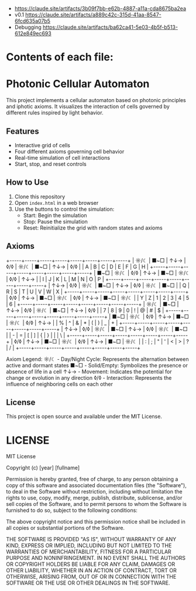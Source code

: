 - https://claude.site/artifacts/3b09f7bb-e62b-4887-a11a-cda8675ba2ea
- v0.1 https://claude.site/artifacts/a889c42c-315d-41aa-8547-6fcd635a07b5
- Debugging https://claude.site/artifacts/ba62ca41-5e03-4b5f-b513-612e849ec693

# Contents of each file:

# Photonic Cellular Automaton

This project implements a cellular automaton based on photonic principles and iphotic axioms. It visualizes the interaction of cells governed by different rules inspired by light behavior.

## Features

- Interactive grid of cells
- Four different axioms governing cell behavior
- Real-time simulation of cell interactions
- Start, stop, and reset controls

## How to Use

1. Clone this repository
2. Open `index.html` in a web browser
3. Use the buttons to control the simulation:
   - Start: Begin the simulation
   - Stop: Pause the simulation
   - Reset: Reinitialize the grid with random states and axioms

## Axioms

+-----+-----+-----+-----+-----+-----+-----+-----+
| ☼/☾ | ■~□ | ↑↓→ | ◊/◊ | ☼/☾ | ■~□ | ↑↓→ | ◊/◊ |
|  A  |  B  |  C  |  D  |  E  |  F  |  G  |  H  |
+-----+-----+-----+-----+-----+-----+-----+-----+
| ■~□ | ☼/☾ | ◊/◊ | ↑↓→ | ■~□ | ☼/☾ | ◊/◊ | ↑↓→ |
|  I  |  J  |  K  |  L  |  M  |  N  |  O  |  P  |
+-----+-----+-----+-----+-----+-----+-----+-----+
| ↑↓→ | ◊/◊ | ☼/☾ | ■~□ | ↑↓→ | ◊/◊ | ☼/☾ | ■~□ |
|  Q  |  R  |  S  |  T  |  U  |  V  |  W  |  X  |
+-----+-----+-----+-----+-----+-----+-----+-----+
| ◊/◊ | ↑↓→ | ■~□ | ☼/☾ | ◊/◊ | ↑↓→ | ■~□ | ☼/☾ |
|  Y  |  Z  |  1  |  2  |  3  |  4  |  5  |  6  |
+-----+-----+-----+-----+-----+-----+-----+-----+
| ☼/☾ | ■~□ | ↑↓→ | ◊/◊ | ☼/☾ | ■~□ | ↑↓→ | ◊/◊ |
|  7  |  8  |  9  |  0  |  !  |  @  |  #  |  $  |
+-----+-----+-----+-----+-----+-----+-----+-----+
| ■~□ | ☼/☾ | ◊/◊ | ↑↓→ | ■~□ | ☼/☾ | ◊/◊ | ↑↓→ |
|  %  |  ^  |  &  |  *  |  (  |  )  |  _  |  +  |
+-----+-----+-----+-----+-----+-----+-----+-----+
| ↑↓→ | ◊/◊ | ☼/☾ | ■~□ | ↑↓→ | ◊/◊ | ☼/☾ | ■~□ |
|  -  |  =  |  [  |  ]  |  {  |  }  |  |  |  \  |
+-----+-----+-----+-----+-----+-----+-----+-----+
| ◊/◊ | ↑↓→ | ■~□ | ☼/☾ | ◊/◊ | ↑↓→ | ■~□ | ☼/☾ |
|  :  |  ;  |  "  |  '  |  <  |  >  |  ?  |  /  |
+-----+-----+-----+-----+-----+-----+-----+-----+

Axiom Legend:
☼/☾ - Day/Night Cycle: Represents the alternation between active and dormant states
■~□ - Solid/Empty: Symbolizes the presence or absence of life in a cell
↑↓→ - Movement: Indicates the potential for change or evolution in any direction
◊/◊ - Interaction: Represents the influence of neighboring cells on each other

## License

This project is open source and available under the MIT License.

# LICENSE
MIT License

Copyright (c) [year] [fullname]

Permission is hereby granted, free of charge, to any person obtaining a copy
of this software and associated documentation files (the "Software"), to deal
in the Software without restriction, including without limitation the rights
to use, copy, modify, merge, publish, distribute, sublicense, and/or sell
copies of the Software, and to permit persons to whom the Software is
furnished to do so, subject to the following conditions:

The above copyright notice and this permission notice shall be included in all
copies or substantial portions of the Software.

THE SOFTWARE IS PROVIDED "AS IS", WITHOUT WARRANTY OF ANY KIND, EXPRESS OR
IMPLIED, INCLUDING BUT NOT LIMITED TO THE WARRANTIES OF MERCHANTABILITY,
FITNESS FOR A PARTICULAR PURPOSE AND NONINFRINGEMENT. IN NO EVENT SHALL THE
AUTHORS OR COPYRIGHT HOLDERS BE LIABLE FOR ANY CLAIM, DAMAGES OR OTHER
LIABILITY, WHETHER IN AN ACTION OF CONTRACT, TORT OR OTHERWISE, ARISING FROM,
OUT OF OR IN CONNECTION WITH THE SOFTWARE OR THE USE OR OTHER DEALINGS IN THE
SOFTWARE.
